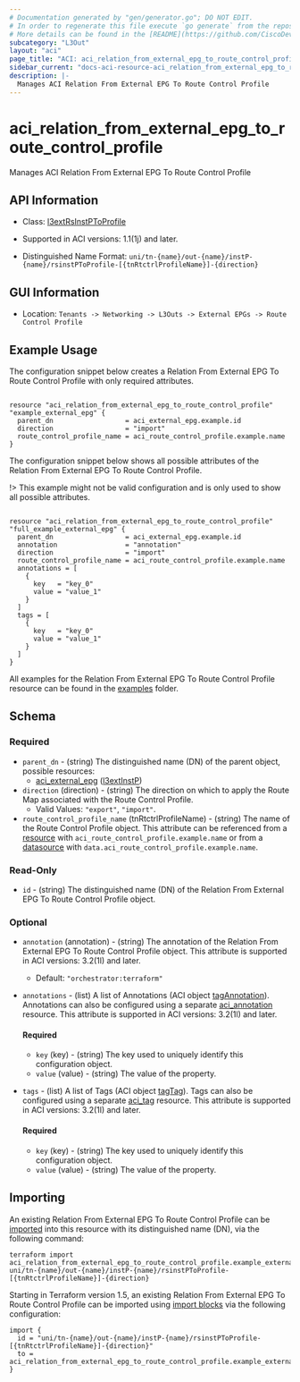 ```yaml
---
# Documentation generated by "gen/generator.go"; DO NOT EDIT.
# In order to regenerate this file execute `go generate` from the repository root.
# More details can be found in the [README](https://github.com/CiscoDevNet/terraform-provider-aci/blob/master/README.md).
subcategory: "L3Out"
layout: "aci"
page_title: "ACI: aci_relation_from_external_epg_to_route_control_profile"
sidebar_current: "docs-aci-resource-aci_relation_from_external_epg_to_route_control_profile"
description: |-
  Manages ACI Relation From External EPG To Route Control Profile
---
```


# aci_relation_from_external_epg_to_route_control_profile #

Manages ACI Relation From External EPG To Route Control Profile



## API Information ##

* Class: [l3extRsInstPToProfile](https://pubhub.devnetcloud.com/media/model-doc-latest/docs/app/index.html#/objects/l3extRsInstPToProfile/overview)

* Supported in ACI versions: 1.1(1j) and later.

* Distinguished Name Format: `uni/tn-{name}/out-{name}/instP-{name}/rsinstPToProfile-[{tnRtctrlProfileName}]-{direction}`

## GUI Information ##

* Location: `Tenants -> Networking -> L3Outs -> External EPGs -> Route Control Profile`

## Example Usage ##

The configuration snippet below creates a Relation From External EPG To Route Control Profile with only required attributes.

```hcl

resource "aci_relation_from_external_epg_to_route_control_profile" "example_external_epg" {
  parent_dn                  = aci_external_epg.example.id
  direction                  = "import"
  route_control_profile_name = aci_route_control_profile.example.name
}

```
The configuration snippet below shows all possible attributes of the Relation From External EPG To Route Control Profile.

!> This example might not be valid configuration and is only used to show all possible attributes.

```hcl

resource "aci_relation_from_external_epg_to_route_control_profile" "full_example_external_epg" {
  parent_dn                  = aci_external_epg.example.id
  annotation                 = "annotation"
  direction                  = "import"
  route_control_profile_name = aci_route_control_profile.example.name
  annotations = [
    {
      key   = "key_0"
      value = "value_1"
    }
  ]
  tags = [
    {
      key   = "key_0"
      value = "value_1"
    }
  ]
}

```

All examples for the Relation From External EPG To Route Control Profile resource can be found in the [examples](https://github.com/CiscoDevNet/terraform-provider-aci/tree/master/examples/resources/aci_relation_from_external_epg_to_route_control_profile) folder.

## Schema ##

### Required ###

* `parent_dn` - (string) The distinguished name (DN) of the parent object, possible resources:
  - [aci_external_epg](https://registry.terraform.io/providers/CiscoDevNet/aci/latest/docs/resources/external_epg) ([l3extInstP](https://pubhub.devnetcloud.com/media/model-doc-latest/docs/app/index.html#/objects/l3extInstP/overview))
* `direction` (direction) - (string) The direction on which to apply the Route Map associated with the Route Control Profile.
  - Valid Values: `"export"`, `"import"`.
* `route_control_profile_name` (tnRtctrlProfileName) - (string) The name of the Route Control Profile object. This attribute can be referenced from a [resource](https://registry.terraform.io/providers/CiscoDevNet/aci/latest/docs/resources/route_control_profile) with `aci_route_control_profile.example.name` or from a [datasource](https://registry.terraform.io/providers/CiscoDevNet/aci/latest/docs/data-sources/route_control_profile) with `data.aci_route_control_profile.example.name`.

### Read-Only ###

* `id` - (string) The distinguished name (DN) of the Relation From External EPG To Route Control Profile object.

### Optional ###

* `annotation` (annotation) - (string) The annotation of the Relation From External EPG To Route Control Profile object. This attribute is supported in ACI versions: 3.2(1l) and later.
  - Default: `"orchestrator:terraform"`
* `annotations` - (list) A list of Annotations (ACI object [tagAnnotation](https://pubhub.devnetcloud.com/media/model-doc-latest/docs/app/index.html#/objects/tagAnnotation/overview)). Annotations can also be configured using a separate [aci_annotation](https://registry.terraform.io/providers/CiscoDevNet/aci/latest/docs/resources/annotation) resource. This attribute is supported in ACI versions: 3.2(1l) and later.
  #### Required ####
  
    * `key` (key) - (string) The key used to uniquely identify this configuration object.
    * `value` (value) - (string) The value of the property.
* `tags` - (list) A list of Tags (ACI object [tagTag](https://pubhub.devnetcloud.com/media/model-doc-latest/docs/app/index.html#/objects/tagTag/overview)). Tags can also be configured using a separate [aci_tag](https://registry.terraform.io/providers/CiscoDevNet/aci/latest/docs/resources/tag) resource. This attribute is supported in ACI versions: 3.2(1l) and later.
  #### Required ####
  
    * `key` (key) - (string) The key used to uniquely identify this configuration object.
    * `value` (value) - (string) The value of the property.

## Importing

An existing Relation From External EPG To Route Control Profile can be [imported](https://www.terraform.io/docs/import/index.html) into this resource with its distinguished name (DN), via the following command:

```
terraform import aci_relation_from_external_epg_to_route_control_profile.example_external_epg uni/tn-{name}/out-{name}/instP-{name}/rsinstPToProfile-[{tnRtctrlProfileName}]-{direction}
```

Starting in Terraform version 1.5, an existing Relation From External EPG To Route Control Profile can be imported
using [import blocks](https://developer.hashicorp.com/terraform/language/import) via the following configuration:

```
import {
  id = "uni/tn-{name}/out-{name}/instP-{name}/rsinstPToProfile-[{tnRtctrlProfileName}]-{direction}"
  to = aci_relation_from_external_epg_to_route_control_profile.example_external_epg
}
```
